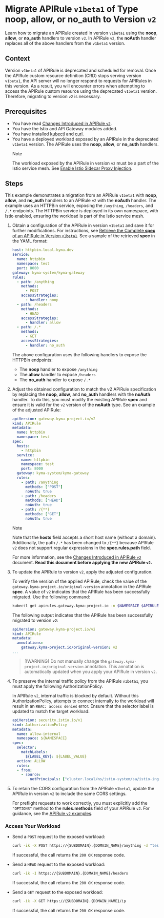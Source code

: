 # Migrate APIRule `v1beta1` of Type **noop**, **allow**, or **no_auth** to Version `v2`


Learn how to migrate an APIRule created in version `v1beta1` using the **noop**, **allow**, or **no_auth** handlers to version `v2`. In APIRule `v2`, the **noAuth** handler replaces all of the above handlers from the `v1beta1` version.


## Context 

Version `v1beta1` of APIRule is deprecated and scheduled for removal. Once the APIRule custom resource definition (CRD) stops serving version `v1beta1`, the API server will no longer respond to requests for APIRules in this version. As a result, you will encounter errors when attempting to access the APIRule custom resource using the deprecated `v1beta1` version. Therefore, migrating to version `v2` is necessary.


## Prerequisites

* You have read [Changes Introduced in APIRule `v2`](../custom-resources/apirule/04-70-changes-in-apirule-v2.md).
* You have the Istio and API Gateway modules added.
* You have installed [kubectl](https://kubernetes.io/docs/tasks/tools/#kubectl) and [curl](https://curl.se/).
* You have a deployed workload exposed by an APIRule in the deprecated `v1beta1` version. The APIRule uses the **noop**, **allow**, or **no_auth** handlers.
  > [!NOTE]
  > The workload exposed by the APIRule in version `v2` must be a part of the Istio service mesh. See [Enable Istio Sidecar Proxy Injection](https://kyma-project.io/#/istio/user/tutorials/01-40-enable-sidecar-injection?id=enable-istio-sidecar-proxy-injection).

## Steps

This example demonstrates a migration from an APIRule `v1beta1` with **noop**, **allow**, and **no_auth** handlers to an APIRule `v2` with the **noAuth** handler.
The example uses an HTTPBin service, exposing the `/anything`, `/headers`, and `/.*` endpoints. The HTTPBin service is deployed in its own namespace, with Istio enabled, ensuring the workload is part of the Istio service mesh.

1. Obtain a configuration of the APIRule in version `v1beta1` and save it for further modifications. For instructions, see [Retrieve the Complete **spec** of an APIRule in Version `v1beta1`](./01-81-retrieve-v1beta1-spec.md). See a sample of the retrieved **spec** in the YAML format:
    ```yaml
    host: httpbin.local.kyma.dev
    service:
      name: httpbin
      namespace: test
      port: 8000
    gateway: kyma-system/kyma-gateway
    rules:
      - path: /anything
        methods:
          - POST
        accessStrategies:
          - handler: noop
      - path: /headers
        methods:
          - HEAD
        accessStrategies:
          - handler: allow
      - path: /.*
        methods:
          - GET
        accessStrategies:
          - handler: no_auth
    ```
    The above configuration uses the following handlers to expose the HTTPBin endpoints:
    - The **noop** handler to expose `/anything`
    - The **allow** handler to expose `/headers`
    - The **no_auth** handler to expose `/.*` 

2. Adjust the obtained configuration to match the v2 APIRule specification by replacing the **noop**, **allow**, and **no_auth** handlers with the **noAuth** handler. To do this, you must modify the existing APIRule **spec** and ensure it is valid for the `v2` version of the **noAuth** type. See an example of the adjusted APIRule:
    ```yaml
    apiVersion: gateway.kyma-project.io/v2
    kind: APIRule
    metadata:
      name: httpbin
      namespace: test
    spec:
      hosts:
        - httpbin
      service:
        name: httpbin
        namespace: test
        port: 8000
      gateway: kyma-system/kyma-gateway
      rules:
        - path: /anything
          methods: ["POST"]
          noAuth: true
        - path: /headers
          methods: ["HEAD"]
          noAuth: true      
        - path: /{**}
          methods: ["GET"]
          noAuth: true
    ```
    > [!NOTE] 
    > Note that the **hosts** field accepts a short host name (without a domain). Additionally, the path `/.*` has been changed to `/{**}` because APIRule `v2` does not support regular expressions in the **spec.rules.path** field. 
    >
    > For more information, see the [Changes Introduced in APIRule `v2`](../custom-resources/apirule/04-70-changes-in-apirule-v2.md) document. **Read this document before applying the new APIRule `v2`.**

3. To update the APIRule to version `v2`, apply the adjusted configuration. 

   To verify the version of the applied APIRule, check the value of the `gateway.kyma-project.io/original-version` annotation in the APIRule **spec**. A value of `v2` indicates that the APIRule has been successfully migrated. Use the following command:
    ```bash 
    kubectl get apirules.gateway.kyma-project.io -n $NAMESPACE $APIRULE_NAME -oyaml
    ```
    The following output indicates that the APIRule has been successfully migrated to version `v2`:
    ```yaml
    apiVersion: gateway.kyma-project.io/v2
    kind: APIRule
    metadata:
      annotations:
        gateway.kyma-project.io/original-version: v2
    ...
    ```

    > [!WARNING] Do not manually change the `gateway.kyma-project.io/original-version` annotation. This annotation is automatically updated when you apply your APIRule in version `v2`.

4. To preserve the internal traffic policy from the APIRule `v1beta1`, you must apply the following AuthorizationPolicy. 

   In APIRule `v2`, internal traffic is blocked by default. Without this AuthorizationPolicy, attempts to connect internally to the workload will result in an `RBAC: access denied` error. Ensure that the selector label is updated to match the target workload.

    ```yaml
    apiVersion: security.istio.io/v1
    kind: AuthorizationPolicy
    metadata:
      name: allow-internal
      namespace: ${NAMESPACE}
    spec:
      selector:
        matchLabels:
          ${LABEL_KEY}: ${LABEL_VALUE} 
      action: ALLOW
      rules:
      - from:
        - source:
            notPrincipals: ["cluster.local/ns/istio-system/sa/istio-ingressgateway-service-account"]
    ```

6. To retain the CORS configuration from the APIRule `v1beta1`, update the APIRule in version `v2` to include the same CORS settings. 

   For preflight requests to work correctly, you must explicitly add the `"OPTIONS"` method to the **rules.methods** field of your APIRule `v2`. For guidance, see the [APIRule `v2` examples](../custom-resources/apirule/04-10-apirule-custom-resource.md#sample-custom-resource).

### Access Your Workload

- Send a `POST` request to the exposed workload:

  ```bash
  curl -ik -X POST https://{SUBDOMAIN}.{DOMAIN_NAME}/anything -d "test data"
  ```
  If successful, the call returns the `200 OK` response code.

- Send a `HEAD` request to the exposed workload:

  ```bash
  curl -ik -I https://{SUBDOMAIN}.{DOMAIN_NAME}/headers
  ```
  If successful, the call returns the `200 OK` response code.

- Send a `GET` request to the exposed workload:

  ```bash
  curl -ik -X GET https://{SUBDOMAIN}.{DOMAIN_NAME}/ip
  ```
  If successful, the call returns the `200 OK` response code.
